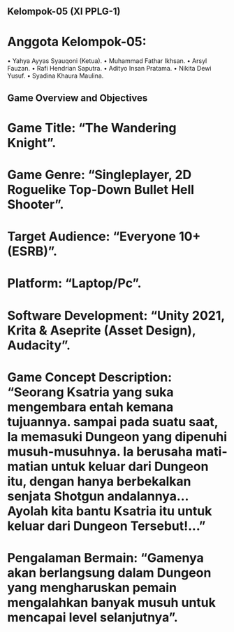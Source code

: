 ## Kelompok-05 (XI PPLG-1)
# Anggota Kelompok-05:
•	Yahya Ayyas Syauqoni (Ketua).
•	Muhammad Fathar Ikhsan.
•	Arsyl Fauzan.
•	Rafi Hendrian Saputra.
•	Adityo Insan Pratama.
•	Nikita Dewi Yusuf.
•	Syadina Khaura Maulina.

## Game Overview and Objectives
#	Game Title: “The Wandering Knight”.
#	Game Genre: “Singleplayer, 2D Roguelike Top-Down Bullet Hell Shooter”.
#	Target Audience: “Everyone 10+ (ESRB)”.
#	Platform: “Laptop/Pc”.
#	Software Development: “Unity 2021, Krita & Aseprite (Asset Design), Audacity”.
#	Game Concept Description: “Seorang Ksatria yang suka mengembara entah kemana tujuannya. sampai pada suatu saat, Ia memasuki Dungeon yang dipenuhi musuh-musuhnya. Ia berusaha mati-matian untuk keluar dari Dungeon itu, dengan hanya berbekalkan senjata Shotgun andalannya… Ayolah kita bantu Ksatria itu untuk keluar dari Dungeon Tersebut!...”
#	Pengalaman Bermain: “Gamenya akan berlangsung dalam Dungeon yang mengharuskan pemain mengalahkan banyak musuh untuk mencapai level selanjutnya”.
